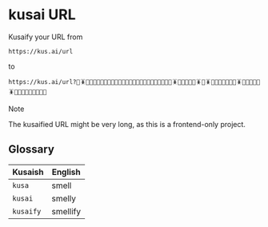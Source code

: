 # kusai URL

Kusaify your URL from

```
https://kus.ai/url
```

to

```
https://kus.ai/url?🌿🪳😵💨🤢🧀💩🤮🌿💨😵💨🤢😵💩💨🤢🤮🧀🤮🤮💩💨🤢🌿🧀🪳🌿🤢😵💨💦🪳💦🪳🤢💦🌿💨🧀🌿🧀🪳🌿😵🇨🇳💨🪳🤢🤮💨🇨🇳🤮🌿🤮🌿
```

> [!NOTE] 
> The kusaified URL might be very long, as this is a frontend-only project.

## Glossary

| Kusaish   | English  |
| --------- | -------- |
| `kusa`    | smell    |
| `kusai`   | smelly   |
| `kusaify` | smellify |
